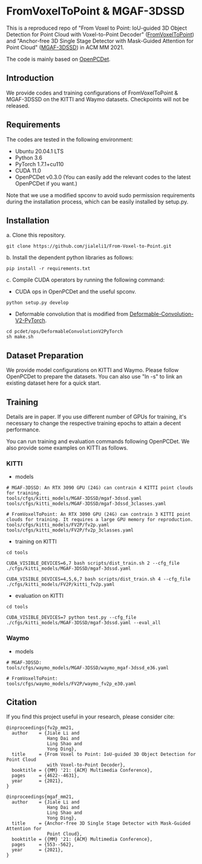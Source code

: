# FromVoxelToPoint & MGAF-3DSSD

This is a reproduced repo of "From Voxel to Point: IoU-guided 3D Object Detection for Point Cloud with Voxel-to-Point Decoder" ([FromVoxelToPoint](https://arxiv.org/pdf/2108.03648.pdf)) and "Anchor-free 3D Single Stage Detector with Mask-Guided Attention for Point Cloud" ([MGAF-3DSSD](https://arxiv.org/pdf/2108.03634.pdf)) in ACM MM 2021. 

The code is mainly based on [OpenPCDet](https://github.com/open-mmlab/OpenPCDet).

## Introduction
We provide codes and training configurations of FromVoxelToPoint & MGAF-3DSSD on the KITTI and Waymo datasets. Checkpoints will not be released.  

<!-- **Important Notes**: VoTr generally requires quite a long time (more than 60 epochs on Waymo) to converge, and a large GPU memory (32Gb) is needed for reproduction. -->
<!-- Please strictly follow the instructions and train with sufficient number of epochs. -->
<!-- If you don't have a 32G GPU, you can decrease the attention SIZE parameters in yaml files, but this may possibly harm the performance.  -->

## Requirements
The codes are tested in the following environment:
* Ubuntu 20.04.1 LTS 
* Python 3.6
* PyTorch 1.7.1+cu110
* CUDA 11.0
* OpenPCDet v0.3.0 (You can easily add the relevant codes to the latest OpenPCDet if you want.)
<!-- * spconv v1.2.1 -->
Note that we use a modified spconv to avoid sudo permission requirements during the installation process, which can be easily installed by setup.py.


## Installation
a. Clone this repository.
```shell
git clone https://github.com/jialeli1/From-Voxel-to-Point.git
```

b. Install the dependent python libraries as follows:
```shell
pip install -r requirements.txt 
```

c. Compile CUDA operators by running the following command:
* CUDA ops in OpenPCDet and the useful spconv.
```shell
python setup.py develop
```
* Deformable convolution that is modified from [Deformable-Convolution-V2-PyTorch](https://github.com/chengdazhi/Deformable-Convolution-V2-PyTorch.git).
```shell
cd pcdet/ops/DeformableConvolutionV2PyTorch
sh make.sh
```

## Dataset Preparation
We provide model configurations on KITTI and Waymo. Please follow OpenPCDet to prepare the datasets. You can also use "ln -s" to link an existing dataset here for a quick start.

## Training
Details are in paper. If you use different number of GPUs for training, it's necessary to change the respective training epochs to attain a decent performance. 

You can run training and evaluation commands following OpenPCDet. We also provide some examples on KITTI as follows.

### KITTI
* models
```shell
# MGAF-3DSSD: An RTX 3090 GPU (24G) can contrain 4 KITTI point clouds for training.
tools/cfgs/kitti_models/MGAF-3DSSD/mgaf-3dssd.yaml
tools/cfgs/kitti_models/MGAF-3DSSD/mgaf-3dssd_3classes.yaml

# FromVoxelToPoint: An RTX 3090 GPU (24G) can contrain 3 KITTI point clouds for training. It requires a large GPU memory for reproduction.
tools/cfgs/kitti_models/FV2P/fv2p.yaml
tools/cfgs/kitti_models/FV2P/fv2p_3classes.yaml
```

* training on KITTI
```shell script
cd tools

CUDA_VISIBLE_DEVICES=6,7 bash scripts/dist_train.sh 2 --cfg_file ./cfgs/kitti_models/MGAF-3DSSD/mgaf-3dssd.yaml

CUDA_VISIBLE_DEVICES=4,5,6,7 bash scripts/dist_train.sh 4 --cfg_file ./cfgs/kitti_models/FV2P/kitti_fv2p.yaml
```

* evaluation on KITTI
```shell
cd tools

CUDA_VISIBLE_DEVICES=7 python test.py --cfg_file ./cfgs/kitti_models/MGAF-3DSSD/mgaf-3dssd.yaml --eval_all
```

### Waymo
* models
```shell
# MGAF-3DSSD: 
tools/cfgs/waymo_models/MGAF-3DSSD/waymo_mgaf-3dssd_e36.yaml

# FromVoxelToPoint: 
tools/cfgs/waymo_models/FV2P/waymo_fv2p_e30.yaml
```


## Citation 
If you find this project useful in your research, please consider cite:

```
@inproceedings{fv2p_mm21,
  author    = {Jiale Li and
               Hang Dai and
               Ling Shao and
               Yong Ding},
  title     = {From Voxel to Point: IoU-guided 3D Object Detection for Point Cloud
               with Voxel-to-Point Decoder},
  booktitle = {{MM} '21: {ACM} Multimedia Conference},
  pages     = {4622--4631},
  year      = {2021},
}

@inproceedings{mgaf_mm21,
  author    = {Jiale Li and
               Hang Dai and
               Ling Shao and
               Yong Ding},
  title     = {Anchor-free 3D Single Stage Detector with Mask-Guided Attention for
               Point Cloud},
  booktitle = {{MM} '21: {ACM} Multimedia Conference},
  pages     = {553--562},
  year      = {2021},
}

```